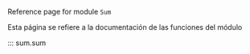 Reference page for module `Sum`

Esta página se refiere a la documentación de las funciones del módulo

::: sum.sum
